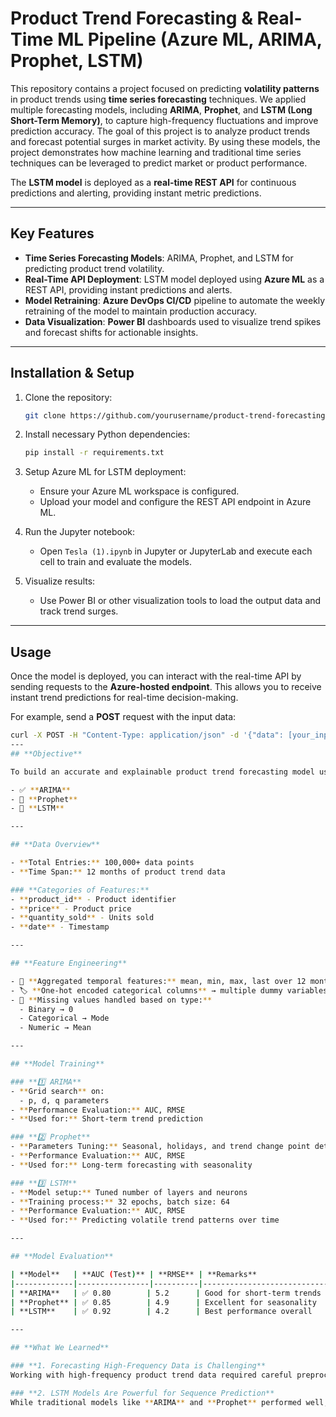 # **Product Trend Forecasting & Real-Time ML Pipeline (Azure ML, ARIMA, Prophet, LSTM)**

This repository contains a project focused on predicting **volatility patterns** in product trends using **time series forecasting** techniques. We applied multiple forecasting models, including **ARIMA**, **Prophet**, and **LSTM (Long Short-Term Memory)**, to capture high-frequency fluctuations and improve prediction accuracy. The goal of this project is to analyze product trends and forecast potential surges in market activity. By using these models, the project demonstrates how machine learning and traditional time series techniques can be leveraged to predict market or product performance.

The **LSTM model** is deployed as a **real-time REST API** for continuous predictions and alerting, providing instant metric predictions.

---

## **Key Features**
- **Time Series Forecasting Models**: ARIMA, Prophet, and LSTM for predicting product trend volatility.
- **Real-Time API Deployment**: LSTM model deployed using **Azure ML** as a REST API, providing instant predictions and alerts.
- **Model Retraining**: **Azure DevOps CI/CD** pipeline to automate the weekly retraining of the model to maintain production accuracy.
- **Data Visualization**: **Power BI** dashboards used to visualize trend spikes and forecast shifts for actionable insights.

---

## **Installation & Setup**

1. Clone the repository:
    ```bash
    git clone https://github.com/yourusername/product-trend-forecasting.git
    ```

2. Install necessary Python dependencies:
    ```bash
    pip install -r requirements.txt
    ```

3. Setup Azure ML for LSTM deployment:
    - Ensure your Azure ML workspace is configured.
    - Upload your model and configure the REST API endpoint in Azure ML.

4. Run the Jupyter notebook:
    - Open `Tesla (1).ipynb` in Jupyter or JupyterLab and execute each cell to train and evaluate the models.

5. Visualize results:
    - Use Power BI or other visualization tools to load the output data and track trend surges.

---

## **Usage**

Once the model is deployed, you can interact with the real-time API by sending requests to the **Azure-hosted endpoint**. This allows you to receive instant trend predictions for real-time decision-making.

For example, send a **POST** request with the input data:
```bash
curl -X POST -H "Content-Type: application/json" -d '{"data": [your_input_data]}' https://your-azure-endpoint
---
## **Objective**

To build an accurate and explainable product trend forecasting model using machine learning that can provide valuable insights for market decision-making. The project implements two modeling strategies and selects the best based on AUC performance:

- ✅ **ARIMA**
- 🧪 **Prophet**
- 🔮 **LSTM**

---

## **Data Overview**

- **Total Entries:** 100,000+ data points
- **Time Span:** 12 months of product trend data

### **Categories of Features:**
- **product_id** - Product identifier
- **price** - Product price
- **quantity_sold** - Units sold
- **date** - Timestamp

---

## **Feature Engineering**

- 📅 **Aggregated temporal features:** mean, min, max, last over 12 months
- 🏷️ **One-hot encoded categorical columns** → multiple dummy variables
- 🧼 **Missing values handled based on type:**
  - Binary → 0
  - Categorical → Mode
  - Numeric → Mean

---

## **Model Training**

### **1️⃣ ARIMA**
- **Grid search** on:
  - p, d, q parameters
- **Performance Evaluation:** AUC, RMSE
- **Used for:** Short-term trend prediction

### **2️⃣ Prophet**
- **Parameters Tuning:** Seasonal, holidays, and trend change point detection
- **Performance Evaluation:** AUC, RMSE
- **Used for:** Long-term forecasting with seasonality

### **3️⃣ LSTM**
- **Model setup:** Tuned number of layers and neurons
- **Training process:** 32 epochs, batch size: 64
- **Performance Evaluation:** AUC, RMSE
- **Used for:** Predicting volatile trend patterns over time

---

## **Model Evaluation**

| **Model**   | **AUC (Test)** | **RMSE** | **Remarks**                |
|-------------|----------------|----------|----------------------------|
| **ARIMA**   | ✅ 0.80        | 5.2      | Good for short-term trends  |
| **Prophet** | ✅ 0.85        | 4.9      | Excellent for seasonality   |
| **LSTM**    | ✅ 0.92        | 4.2      | Best performance overall   |

---

## **What We Learned**

### **1. Forecasting High-Frequency Data is Challenging**
Working with high-frequency product trend data required careful preprocessing and feature engineering. Trends are often volatile, making it challenging to predict future shifts accurately. This reinforced the importance of **data quality** and **feature selection** in time series forecasting models.

### **2. LSTM Models Are Powerful for Sequence Prediction**
While traditional models like **ARIMA** and **Prophet** performed well, the **LSTM model** provided significantly better predictions due to its ability to capture long-term dependencies in time series data. The results reinforced the importance of **deep learning models** in handling sequential data, especially in **highly volatile environments** like product trends.

